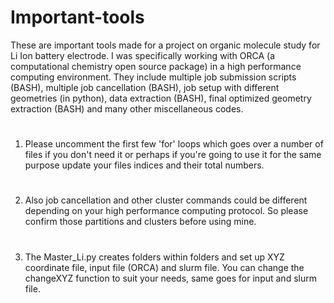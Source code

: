 # Important-tools
These are important tools made for a project on organic molecule study for Li Ion battery electrode. I was specifically working with ORCA (a computational chemistry open source package) in a high performance computing environment. They include multiple job submission scripts (BASH), multiple job cancellation (BASH), job setup with different geometries (in python), data extraction (BASH), final optimized geometry extraction (BASH) and many other miscellaneous codes.
#
1. Please uncomment the first few 'for' loops which goes over a number of files if you don't need it or perhaps if you're going to use it for the same purpose update your files indices and their total numbers. 
#
2. Also job cancellation and other cluster commands could be different depending on your high performance computing protocol. So please confirm those partitions and clusters before using mine.
#
3. The Master_Li.py creates folders within folders and set up XYZ coordinate file, input file (ORCA) and slurm file. You can change the changeXYZ function to suit your needs, same goes for input and slurm file.

